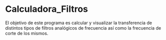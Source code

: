 # Calculadora_Filtros
El objetivo de este programa es calcular y visualizar la transferencia de distintos tipos de filtros analógicos de frecuencia así como la frecuencia de corte de los mismos.
